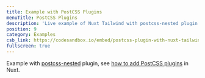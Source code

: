 ```yaml
---
title: Example with PostCSS Plugins
menuTitle: PostCSS Plugins
description: 'Live example of Nuxt Tailwind with postcss-nested plugin'
position: 9
category: Examples
csb_link: https://codesandbox.io/embed/postcss-plugin-with-nuxt-tailwind-gyfo8
fullscreen: true
---
```


Example with [postcss-nested](https://github.com/postcss/postcss-nested) plugin, see [how to add PostCSS plugins](https://nuxtjs.org/faq/postcss-plugins/) in Nuxt.

<code-sandbox :src="csb_link"></code-sandbox>
